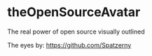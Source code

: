 # theOpenSourceAvatar
The real power of open source visually outlined

The eyes by: https://github.com/Spatzerny
